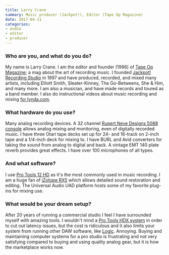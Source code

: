 ```yaml
---
title: Larry Crane
summary: Music producer (Jackpot!), Editor (Tape Op Magazine)
date: 2017-04-11
categories:
- audio
- editor
- producer
---
```


### Who are you, and what do you do?

My name is Larry Crane. I am the editor and founder (1996) of [Tape Op Magazine](http://tapeop.com/ "Larry's music recording magazine."); a mag about the art of recording music. I founded [Jackpot! Recording Studio](http://jackpotrecording.com/ "Larry's recording studio.") in 1997 and have produced, recorded, and mixed many artists, including Elliott Smith, Sleater-Kinney, The Go-Betweens, She & Him, and many more. I am also a musician, and have made records and toured as a band member. I also do instructional videos about music recording and mixing [for lynda.com](https://www.lynda.com/Larry-Crane/1873217-1.html "Larry's Lynda.com page."). 

### What hardware do you use?

Many analog recording devices. A 32 channel [Rupert Neve Designs 5088 console][5088] allows analog mixing and monitoring, even of digitally recorded music. I have three Otari tape decks set up for 24- and 16-track on 2-inch tape and a 1/4-inch deck for mixing to. I have BURL and Avid converters for taking the sound from analog to digital and back. A vintage EMT 140 plate reverb provides great effects. I have over 100 microphones of all types. 

### And what software?

I use [Pro Tools 12 HD][pro-tools] as it's the most commonly used in music recording. I am a huge fan of [iZotope RX5][rx] which allows detailed sound restoration and editing. The Universal Audio UAD platform hosts some of my favorite plug-ins for mixing use. 

### What would be your dream setup?

After 20 years of running a commercial studio I feel I have surrounded myself with amazing tools. I wouldn't mind a [Pro Tools HDX system][hdx] in order to cut out latency issues, but the cost is ridiculous and it also limits your system from running other DAW software, like [Logic][logic-pro]. Annoying. Buying and maintaining computer systems for a pro studio is frustrating and not very satisfying compared to buying and using quality analog gear, but it is how the marketplace works now.

[5088]: https://rupertneve.com/products/high-voltage-discrete-mixer/ "A high voltage mixer."
[hdx]: https://www.avid.com/products/pro-tools-hdx "A digital audio workstation."
[logic-pro]: https://www.apple.com/logic-pro/ "A professional audio application for the Mac."
[pro-tools]: https://www.avid.com/US/products/Pro-Tools-8-Software "Audio editing and processing software."
[rx]: https://www.izotope.com/en/products/repair-and-edit/rx.html "Audio repair software."
